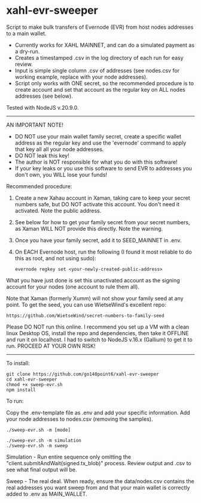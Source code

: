 # xahl-evr-sweeper

Script to make bulk transfers of Evernode (EVR) from host nodes addresses to a main wallet.  
- Currently works for XAHL MAINNET, and can do a simulated payment as a dry-run.
- Creates a timestamped .csv in the log directory of each run for easy review.
- Input is simple single column .csv of addresses (see nodes.csv for working example, replace with your node addresses).
- Script only works with ONE secret, so the recommended procedure is to create account and set that account as the regular key on ALL nodes addresses (see below).

Tested with NodeJS v.20.9.0.

**********
AN IMPORTANT NOTE!
- DO NOT use your main wallet family secret, create a specific wallet address as the regular key and use the 'evernode' command to apply that key all all your node addresses.
- DO NOT leak this key!
- The author is NOT responsible for what you do with this software! 
- If your key leaks or you use this software to send EVR to addresses you don't own, you WILL lose your funds!

Recommended procedure:

1. Create a new Xahau account in Xaman, taking care to keep your secret numbers safe, but DO NOT activate this account. You don't need it activated. Note the public address.
2. See below for how to get your family secret from your secret numbers, as Xaman WILL NOT provide this directly. Note the warning.
3. Once you have your family secret, add it to SEED_MAINNET in .env.
4. On EACH Evernode host, run the following (I found it most reliable to do this as root, and not using sudo):
   
    `evernode regkey set <your-newly-created-public-address>`

What you have just done is set this unactivated account as the signing account for your nodes (one account to rule them all).

Note that Xaman (formerly Xumm) will not show your family seed at any point.  To get the seed, you can use WietseWind's excellent repo:

```
https://github.com/WietseWind/secret-numbers-to-family-seed
```

Please DO NOT run this online. I recommend you set up a VM with a clean linux Desktop OS, install the repo and dependencies, then take it OFFLINE and run it on localhost.
I had to switch to NodeJS v.16.x (Gallium) to get it to run.  PROCEED AT YOUR OWN RISK!
**********

To install:

```
git clone https://github.com/go140point6/xahl-evr-sweeper
cd xahl-evr-sweeper
chmod +x sweep-evr.sh
npm install
```

To run:

Copy the .env-template file as .env and add your specific information. Add your node addresses to nodes.csv (removing the samples).

```
./sweep-evr.sh -m [mode]

./sweep-evr.sh -m simulation
./sweep-evr.sh -m sweep
```

Simulation - Run entire sequence only omitting the "client.submitAndWait(signed.tx_blob)" process. Review output and .csv to see what final output will be.

Sweep - The real deal.  When ready, ensure the data/nodes.csv contains the real addresses you want sweep from and that your main wallet is correctly added to .env as MAIN_WALLET.
